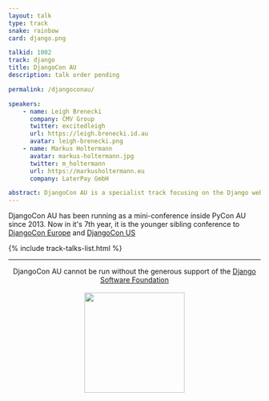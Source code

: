 ```yaml
---
layout: talk
type: track
snake: rainbow
card: django.png

talkid: 1002
track: django
title: DjangoCon AU
description: talk order pending

permalink: /djangoconau/

speakers: 
    - name: Leigh Brenecki
      company: CMV Group
      twitter: excitedleigh
      url: https://leigh.brenecki.id.au
      avatar: leigh-brenecki.png
    - name: Markus Holtermann
      avatar: markus-holtermann.jpg
      twitter: m_holtermann
      url: https://markusholtermann.eu
      company: LaterPay GmbH

abstract: DjangoCon AU is a specialist track focusing on the Django web framework, what you can do with it and how it works.
---
```

<p>
  DjangoCon AU has been running as a mini-conference inside PyCon AU since 2013. Now in it's 7th year, it is the younger sibling conference to <a href="https://2019.djangocon.eu">DjangoCon Europe</a> and <a href="https://2019.djangocon.us/">DjangoCon US</a>
</p>

{% include track-talks-list.html %}

<hr>


<p align="center">DjangoCon AU cannot be run without the generous support of the <a href="https://www.djangoproject.com/foundation/">Django Software Foundation</a><br><br><a href="https://www.djangoproject.com/foundation/"><img src="/static/img/sponsors/django.png" style="width: 200px"/></a></p>

